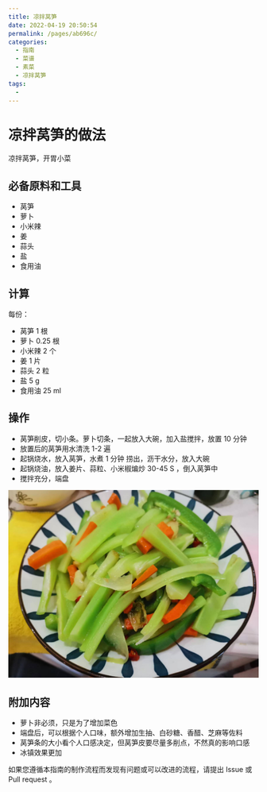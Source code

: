 ```yaml
---
title: 凉拌莴笋
date: 2022-04-19 20:50:54
permalink: /pages/ab696c/
categories:
  - 指南
  - 菜谱
  - 素菜
  - 凉拌莴笋
tags:
  - 
---
```

# 凉拌莴笋的做法

凉拌莴笋，开胃小菜

## 必备原料和工具

* 莴笋
* 萝卜
* 小米辣
* 姜
* 蒜头
* 盐
* 食用油

## 计算

每份：

* 莴笋 1 根
* 萝卜 0.25 根
* 小米辣 2 个
* 姜 1 片
* 蒜头 2 粒
* 盐 5 g
* 食用油 25 ml

## 操作

* 莴笋削皮，切小条。萝卜切条，一起放入大碗，加入盐搅拌，放置 10 分钟
* 放置后的莴笋用水清洗 1-2 遍
* 起锅烧水，放入莴笋，水煮 1 分钟 捞出，沥干水分，放入大碗
* 起锅烧油，放入姜片、蒜粒、小米椒煸炒 30-45 S ，倒入莴笋中
* 搅拌充分，端盘

![示例菜成品](/img/jpg/凉拌莴笋1.jpeg)

## 附加内容

* 萝卜非必须，只是为了增加菜色
* 端盘后，可以根据个人口味，额外增加生抽、白砂糖、香醋、芝麻等佐料
* 莴笋条的大小看个人口感决定，但莴笋皮要尽量多削点，不然真的影响口感
* 冰镇效果更加

如果您遵循本指南的制作流程而发现有问题或可以改进的流程，请提出 Issue 或 Pull request 。
